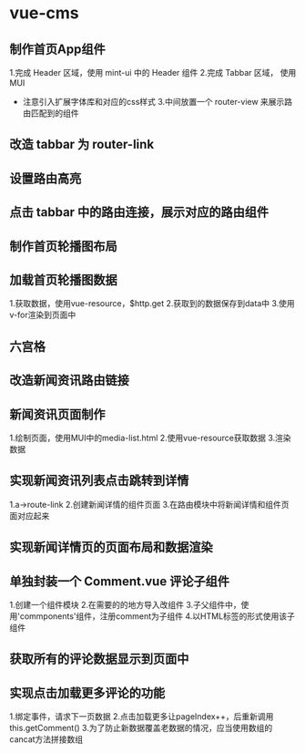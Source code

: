 # vue-cms

## 制作首页App组件
1.完成 Header 区域，使用 mint-ui 中的 Header 组件
2.完成 Tabbar 区域， 使用 MUI
 + 注意引入扩展字体库和对应的css样式
3.中间放置一个 router-view 来展示路由匹配到的组件

## 改造 tabbar 为 router-link

## 设置路由高亮

## 点击 tabbar 中的路由连接，展示对应的路由组件

## 制作首页轮播图布局

## 加载首页轮播图数据
1.获取数据，使用vue-resource，$http.get
2.获取到的数据保存到data中
3.使用v-for渲染到页面中

## 六宫格

## 改造新闻资讯路由链接

## 新闻资讯页面制作
1.绘制页面，使用MUI中的media-list.html
2.使用vue-resource获取数据
3.渲染数据

## 实现新闻资讯列表点击跳转到详情
1.a->route-link
2.创建新闻详情的组件页面
3.在路由模块中将新闻详情和组件页面对应起来

## 实现新闻详情页的页面布局和数据渲染

## 单独封装一个 Comment.vue 评论子组件
1.创建一个组件模块
2.在需要的的地方导入改组件
3.子父组件中，使用'commponents'组件，注册comment为子组件
4.以HTML标签的形式使用该子组件

## 获取所有的评论数据显示到页面中

## 实现点击加载更多评论的功能
1.绑定事件，请求下一页数据
2.点击加载更多让pageIndex++，后重新调用this.getComment()
3.为了防止新数据覆盖老数据的情况，应当使用数组的cancat方法拼接数组